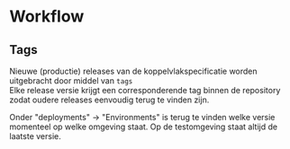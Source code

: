 # Workflow
## Tags
Nieuwe (productie) releases van de koppelvlakspecificatie worden uitgebracht door middel van `tags`<br>
Elke release versie krijgt een corresponderende tag binnen de repository zodat oudere releases eenvoudig terug te vinden zijn. 

Onder "deployments" -> "Environments" is terug te vinden welke versie momenteel op welke omgeving staat. Op de testomgeving staat altijd de laatste versie.
